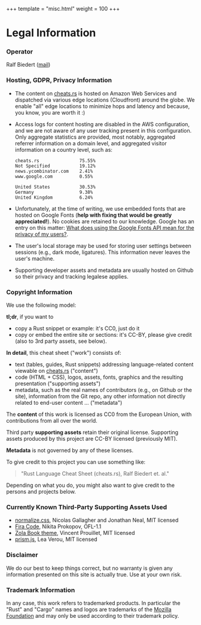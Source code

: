 +++
template = "misc.html"
weight = 100
+++


# Legal Information


### Operator

Ralf Biedert (<a href="mailto:admin@xr.io">mail</a>)



### Hosting, GDPR, Privacy Information

- The content on [cheats.rs](https://cheats.rs) is hosted on Amazon Web Services and dispatched via various edge locations (Cloudfront) around the globe. We enable "all" edge locations to minimize hops and latency and because, you know, you are worth it :)
- Access logs for content hosting are disabled in the AWS configuration, and we are not aware of any user tracking present in this configuration. Only aggregate statistics are provided, most notably, aggregated referrer information on a domain level, and aggregated visitor information on a country level, such as:

    ```
    cheats.rs               75.55%
    Not Specified           19.12%
    news.ycombinator.com    2.41%
    www.google.com          0.55%
    ```

    ```
    United States           30.53%
    Germany                 9.38%
    United Kingdom          6.24%
    ```

- Unfortunately, at the time of writing, we use embedded fonts that are hosted on Google Fonts (**help with fixing that would be greatly appreciated!**). No cookies are retained to our knowledge. Google has an entry on this matter: [What does using the Google Fonts API mean for the privacy of my users?](https://developers.google.com/fonts/faq).
- The user's local storage may be used for storing user settings between sessions (e.g., dark mode, ligatures). This information never leaves the user's machine.
- Supporting developer assets and metadata are usually hosted on Github so their privacy and tracking legalese applies.


### Copyright Information

We use the following model:

**tl;dr**, if you want to
- copy a Rust snippet or example: it's CC0, just do it
- copy or embed the entire site or sections: it's CC-BY, please give credit (also to 3rd party assets, see below).


**In detail**, this cheat sheet ("work") consists of:

- text (tables, guides, Rust snippets) addressing language-related content viewable on [cheats.rs](https://cheats.rs) ("content")
- code (HTML + CSS), logos, assets, fonts, graphics and the resulting presentation ("supporting assets")
- metadata, such as the real names of contributors (e.g., on Github or the site), information from the Git repo, any other information not directly related to end-user content ... ("metadata")

The **content** of this work is licensed as CC0 from the European Union, with contributions from all over the world.

Third party **supporting assets** retain their original license. Supporting assets produced by this project are CC-BY licensed (previously MIT).

**Metadata** is not governed by any of these licenses.

To give credit to this project you can use something like:

> "Rust Language Cheat Sheet (cheats.rs), Ralf Biedert et. al."

Depending on what you do, you might also want to give credit to the persons and projects below.




### Currently Known Third-Party Supporting Assets Used

- [normalize.css](https://github.com/necolas/normalize.css), Nicolas Gallagher and Jonathan Neal, MIT licensed
- [Fira Code](https://github.com/tonsky/FiraCode), Nikita Prokopov, OFL-1.1
- [Zola Book theme](https://github.com/getzola/zola), Vincent Prouillet, MIT licensed
- [prism.js](https://prismjs.com/), Lea Verou, MIT licensed



### Disclaimer

We do our best to keep things correct, but no warranty is given any information presented on this site is actually true. Use at your own risk.


### Trademark Information

In any case, this work refers to trademarked products. In particular the "Rust" and "Cargo" names and logos are trademarks of the [Mozilla Foundation](https://foundation.mozilla.org/) and may only be used according to their trademark policy.



<br/><br/><br/>
